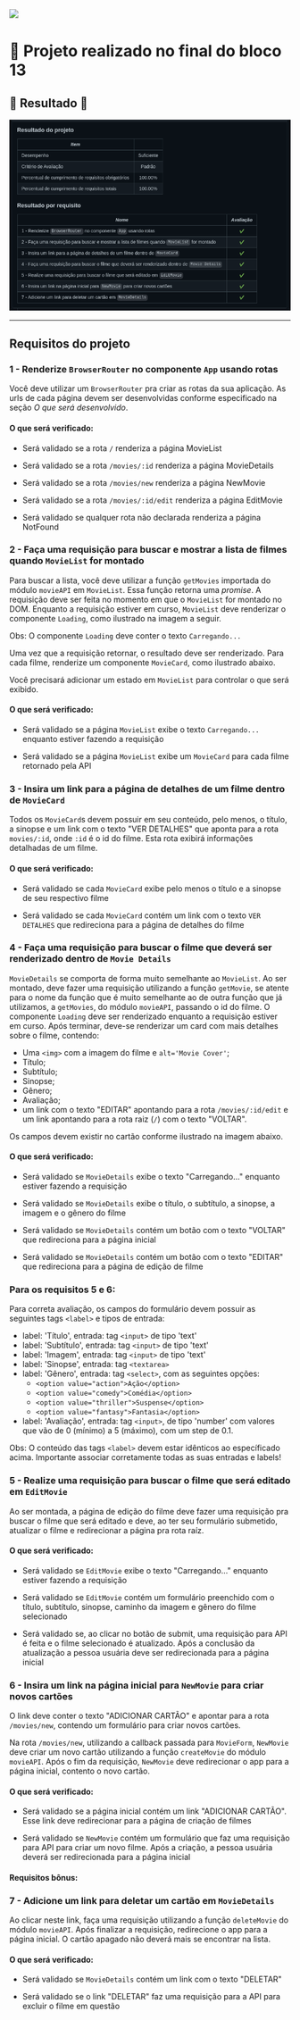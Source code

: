 <img src="https://ik.imagekit.io/lltmkbsdtye/CAPA_LINKEDIN_PERFIL_PESSOAL03__1__7hO4TKpg5.png">

# 🚀️ Projeto realizado no final do bloco 13

## 💚️ Resultado 💚️

<img src="./resultado-do-projeto.png">

---

## Requisitos do projeto

### 1 - Renderize `BrowserRouter` no componente `App` usando rotas

Você deve utilizar um `BrowserRouter` pra criar as rotas da sua aplicação. As urls de cada página devem ser desenvolvidas conforme especificado na seção _O que será desenvolvido_.

#### O que será verificado:

- Será validado se a rota `/` renderiza a página MovieList

- Será validado se a rota `/movies/:id` renderiza a página MovieDetails

- Será validado se a rota `/movies/new` renderiza a página NewMovie

- Será validado se a rota `/movies/:id/edit` renderiza a página EditMovie

- Será validado se qualquer rota não declarada renderiza a página NotFound


### 2 - Faça uma requisição para buscar e mostrar a lista de filmes quando `MovieList` for montado 

Para buscar a lista, você deve utilizar a função `getMovies` importada do módulo `movieAPI` em `MovieList`. Essa função retorna uma _promise_. A requisição deve ser feita no momento em que o `MovieList` for montado no DOM. Enquanto a requisição estiver em curso, `MovieList` deve renderizar o componente `Loading`, como ilustrado na imagem a seguir.


Obs: O componente `Loading` deve conter o texto `Carregando...`

Uma vez que a requisição retornar, o resultado deve ser renderizado. Para cada filme, renderize um componente `MovieCard`, como ilustrado abaixo.


Você precisará adicionar um estado em `MovieList` para controlar o que será exibido.


#### O que será verificado:

- Será validado se a página `MovieList` exibe o texto `Carregando...` enquanto estiver fazendo a requisição

- Será validado se a página `MovieList` exibe um `MovieCard` para cada filme retornado pela API


### 3 - Insira um link para a página de detalhes de um filme dentro de `MovieCard`

Todos os `MovieCard`s devem possuir em seu conteúdo, pelo menos, o título, a sinopse e um link com o texto "VER DETALHES" que aponta para a rota `movies/:id`, onde `:id` é o id do filme. Esta rota exibirá informações detalhadas de um filme.

#### O que será verificado:

- Será validado se cada `MovieCard` exibe pelo menos o título e a sinopse de seu respectivo filme

- Será validado se cada `MovieCard` contém um link com o texto `VER DETALHES` que redireciona para a página de detalhes do filme


### 4 - Faça uma requisição para buscar o filme que deverá ser renderizado dentro de `Movie Details`

`MovieDetails` se comporta de forma muito semelhante ao `MovieList`. Ao ser montado, deve fazer uma requisição utilizando a função `getMovie`, se atente para o nome da função que é muito semelhante ao de outra função que já utilizamos, a `getMovies`, do módulo `movieAPI`, passando o id do filme. O componente `Loading` deve ser renderizado enquanto a requisição estiver em curso. Após terminar, deve-se renderizar um card com mais detalhes sobre o filme, contendo:

  - Uma `<img>` com a imagem do filme e `alt='Movie Cover'`;
  - Título;
  - Subtítulo;
  - Sinopse;
  - Gênero;
  - Avaliação;
  - um link com o texto "EDITAR" apontando para a rota `/movies/:id/edit` e um link apontando para a rota raiz (`/`) com o texto "VOLTAR".

Os campos devem existir no cartão conforme ilustrado na imagem abaixo.

#### O que será verificado:

- Será validado se `MovieDetails` exibe o texto "Carregando..." enquanto estiver fazendo a requisição

- Será validado se `MovieDetails` exibe o título, o subtítulo, a sinopse, a imagem e o gênero do filme

- Será validado se `MovieDetails` contém um botão com o texto "VOLTAR" que redireciona para a página inicial

- Será validado se `MovieDetails` contém um botão com o texto "EDITAR" que redireciona para a página de edição de filme

### Para os requisitos 5 e 6:

Para correta avaliação, os campos do formulário devem possuir as seguintes tags `<label>` e  tipos de entrada:
- label: 'Título', entrada: tag `<input>` de tipo 'text'
- label: 'Subtítulo', entrada: tag `<input>` de tipo 'text'
- label: 'Imagem', entrada: tag `<input>` de tipo 'text'
- label: 'Sinopse', entrada: tag `<textarea>`
- label: 'Gênero', entrada: tag `<select>`, com as seguintes opções:
    - `<option value="action">Ação</option>`
    - `<option value="comedy">Comédia</option>`
    - `<option value="thriller">Suspense</option>`
    - `<option value="fantasy">Fantasia</option>`
- label: 'Avaliação', entrada: tag `<input>`, de tipo 'number' com valores que vão de 0 (mínimo) a 5 (máximo), com um step de 0.1.

Obs: O conteúdo das tags `<label>` devem estar idênticos ao específicado acima. Importante associar corretamente todas as suas entradas e labels!

### 5 - Realize uma requisição para buscar o filme que será editado em `EditMovie`

Ao ser montada, a página de edição do filme deve fazer uma requisição pra buscar o filme que será editado e deve, ao ter seu formulário submetido, atualizar o filme e redirecionar a página pra rota raíz.

#### O que será verificado:

- Será validado se `EditMovie` exibe o texto "Carregando..." enquanto estiver fazendo a requisição
- Será validado se `EditMovie` contém um formulário preenchido com o título, subtítulo, sinopse, caminho da imagem e gênero do filme selecionado

- Será validado se, ao clicar no botão de submit, uma requisição para API é feita e o filme selecionado é atualizado. Após a conclusão da atualização a pessoa usuária deve ser redirecionada para a página inicial


### 6 - Insira um link na página inicial para `NewMovie` para criar novos cartões

O link deve conter o texto "ADICIONAR CARTÃO" e apontar para a rota `/movies/new`, contendo um formulário para criar novos cartões.

Na rota `/movies/new`, utilizando a callback passada para `MovieForm`, `NewMovie` deve criar um novo cartão utilizando a função `createMovie` do módulo `movieAPI`. Após o fim da requisição, `NewMovie` deve redirecionar o app para a página inicial, contento o novo cartão.

#### O que será verificado:

- Será validado se a página inicial contém um link "ADICIONAR CARTÃO". Esse link deve redirecionar para a página de criação de filmes

- Será validado se `NewMovie` contém um formulário que faz uma requisição para API para criar um novo filme. Após a criação, a pessoa usuária deverá ser redirecionada para a página inicial


#### Requisitos bônus:

### 7 - Adicione um link para deletar um cartão em `MovieDetails`

Ao clicar neste link, faça uma requisição utilizando a função `deleteMovie` do módulo `movieAPI`. Após finalizar a requisição, redirecione o app para a página inicial. O cartão apagado não deverá mais se encontrar na lista.

#### O que será verificado:

- Será validado se `MovieDetails` contém um link com o texto "DELETAR"

- Será validado se o link "DELETAR" faz uma requisição para a API para excluir o filme em questão